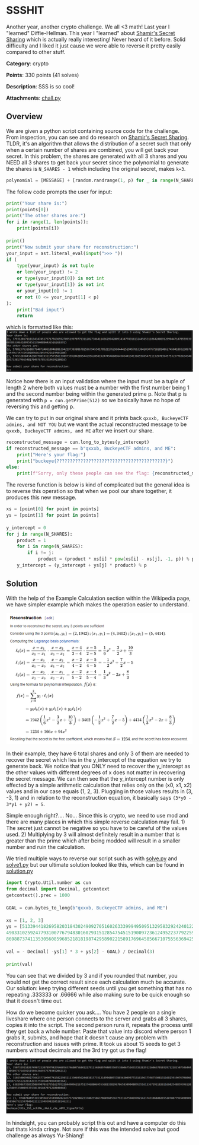 # SSSHIT

Another year, another crypto challenge. We all <3 math! Last year I "learned" Diffie-Hellman. This year I "learned" about [Shamir's Secret Sharing](https://en.wikipedia.org/wiki/Shamir%27s_Secret_Sharing) which is actually really interesting! Never heard of it before. Solid difficulty and I liked it just cause we were able to reverse it pretty easily compared to other stuff.

**Category**: crypto

**Points**: 330 points (41 solves)

**Description**:
SSS is so cool!

**Attachments**: [chall.py](./chall.py)

## Overview
We are given a python script containing source code for the challenge. From inspection, you can see and do research on [Shamir's Secret Sharing](https://en.wikipedia.org/wiki/Shamir%27s_Secret_Sharing). TLDR, it's an algorithm that allows the distribution of a secret such that only when a certain number of shares are combined, you will get back your secret. In this problem, the shares are generated with all 3 shares and you NEED all 3 shares to get back your secret since the polynomial to generate the shares is `N_SHARES - 1` which including the original secret, makes `k=3`.

```python
polynomial = [MESSAGE] + [random.randrange(1, p) for _ in range(N_SHARES - 1)]
```

The follow code prompts the user for input:

```python
print("Your share is:")
print(points[0])
print("The other shares are:")
for i in range(1, len(points)):
    print(points[i])

print()
print("Now submit your share for reconstruction:")
your_input = ast.literal_eval(input(">>> "))
if (
    type(your_input) is not tuple
    or len(your_input) != 2
    or type(your_input[0]) is not int
    or type(your_input[1]) is not int
    or your_input[0] != 1
    or not (0 <= your_input[1] < p)
):
    print("Bad input")
    return
```

which is formatted like this: 
![prompt.png](./prompt.png)

Notice how there is an input validation where the input must be a tuple of length 2 where both values must be a number with the first number being 1 and the second number being within the generated prime p. Note that p is generated with `p = cun.getPrime(512)` so we basically have no hope of reversing this and getting p. 

We can try to put in our original share and it prints back `qxxxb, BuckeyeCTF admins, and NOT YOU` but we want the actual reconstructed message to be `qxxxb, BuckeyeCTF admins, and ME` after we insert our share. 

```python
reconstructed_message = cun.long_to_bytes(y_intercept)
if reconstructed_message == b"qxxxb, BuckeyeCTF admins, and ME":
    print("Here's your flag:")
    print("buckeye{?????????????????????????????????????????}")
else:
    print(f"Sorry, only these people can see the flag: {reconstructed_message}")
```

The reverse function is below is kind of complicated but the general idea is to reverse this operation so that when we pool our share together, it produces this new message.

```python
xs = [point[0] for point in points]
ys = [point[1] for point in points]

y_intercept = 0
for j in range(N_SHARES):
    product = 1
    for i in range(N_SHARES):
        if i != j:
            product = (product * xs[i] * pow(xs[i] - xs[j], -1, p)) % p
    y_intercept = (y_intercept + ys[j] * product) % p
```

## Solution
With the help of the Example Calculation section within the Wikipedia page, we have simpler example which makes the operation easier to understand. 

![example.PNG](./example.PNG)

In their example, they have 6 total shares and only 3 of them are needed to recover the secret which lies in the y_intercept of the equation we try to generate back. We notice that you ONLY need to recover the y_intercept as the other values with different degrees of x does not matter in recovering the secret message. We can then see that the y_intercept number is only effected by a simple arithmetic calculation that relies only on the (x0, x1, x2) values and in our case equals (1, 2, 3). Plugging in those values results in (3, -3, 1) and in relation to the reconstruction equation, it basically says `(3*y0 - 3*y1 + y2) = S`. 

Simple enough right?.... No... Since this is crypto, we need to use mod and there are many places in which this simple reverse calculation may fail. 1) The secret just cannot be negative so you have to be careful of the values used. 2) Multiplying by 3 will almost definitely result in a number that is greater than the prime which after being modded will result in a smaller number and ruin the calculation. 

We tried multiple ways to reverse our script such as with [solve.py](./solve.py) and [solve1.py](./solve1.py) but our ultimate solution looked like this, which can be found in [solution.py](./solution.py)

```python
import Crypto.Util.number as cun
from decimal import Decimal, getcontext
getcontext().prec = 1000

GOAL = cun.bytes_to_long(b"qxxxb, BuckeyeCTF admins, and ME")

xs = [1, 2, 3]
ys = [5133944182695820318430249092705160263339994950951329583292424012251640154888126802601583379051088651306590532598546499944848696378228399875653862896025564,
4903310259247793100776794830160293151285475451519009723612495223779225906538724170960749325652695011189223047075638453499871105071977858926990970784864574,
8698873741135305608596852181819874295890221589176964585667107555636942592406467653629859286276173341014486534975677650362445712317941794717858399029406622]

val = - Decimal( -ys[1] * 3 + ys[2] - GOAL) / Decimal(3)

print(val)
```

You can see that we divided by 3 and if you rounded that number, you would not get the correct result since each calculation much be accurate. Our solution: keep trying different seeds until you get something that has no repeating .333333 or .66666 while also making sure to be quick enough so that it doesn't time out. 

How do we become quicker you ask.... You have 2 people on a single liveshare where one person connects to the server and grabs all 3 shares, copies it into the script. The second person runs it, repeats the process until they get back a whole number. Paste that value into discord where person 1 grabs it, submits, and hope that it doesn't cause any problem with reconstruction and issues with prime. It took us about 15 seeds to get 3 numbers without decimals and the 3rd try got us the flag!

![flag.png](./flag.png)

In hindsight, you can probably script this out and have a computer do this but thats kinda cringe. Not sure if this was the intended solve but good challenge as always Yu-Shiang!